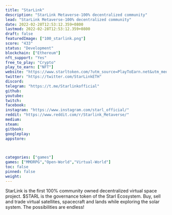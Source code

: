 ```yaml
---
title: "StarLink"
description: "StarLink Metaverse-100% decentralized community"
lead: "StarLink Metaverse-100% decentralized community"
date: 2022-02-28T12:53:12.359+0800
lastmod: 2022-02-28T12:53:12.359+0800
draft: false
featuredImage: ["100_starlink.png"]
score: "433"
status: "Development"
blockchain: ["Ethereum"]
nft_support: "Yes"
free_to_play: "Crypto"
play_to_earn: ["NFT"]
website: "https://www.starltoken.com/?utm_source=PlayToEarn.net&utm_medium=organic&utm_campaign=gamepage"
twitter: "https://twitter.com/StarLinkETH"
discord: 
telegram: "https://t.me/Starlinkofficial"
github: 
youtube: 
twitch: 
facebook: 
instagram: "https://www.instagram.com/starl_official/"
reddit: "https://www.reddit.com/r/Starlink_Metaverse/"
medium: 
steam: 
gitbook: 
googleplay: 
appstore: 

  
    
categories: ["games"]
games: ["MMORPG","Open-World","Virtual-World"]
toc: false
pinned: false
weight: 
---
```

StarLink is the first 100% community owned decentralized virtual space project. $STARL is the governance token of the Starl Ecosystem. Buy, sell and trade virtual satellites, spacecraft and lands while exploring the solar system. The possibilities are endless!